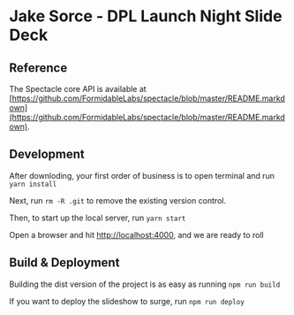 # Jake Sorce - DPL Launch Night Slide Deck

## Reference

The Spectacle core API is available at [https://github.com/FormidableLabs/spectacle/blob/master/README.markdown](https://github.com/FormidableLabs/spectacle/blob/master/README.markdown).

## Development

After downloding, your first order of business is to open terminal and run `yarn install`

Next, run `rm -R .git` to remove the existing version control.

Then, to start up the local server, run `yarn start`

Open a browser and hit [http://localhost:4000](http://localhost:4000), and we are ready to roll

## Build & Deployment

Building the dist version of the project is as easy as running `npm run build`

If you want to deploy the slideshow to surge, run `npm run deploy`
